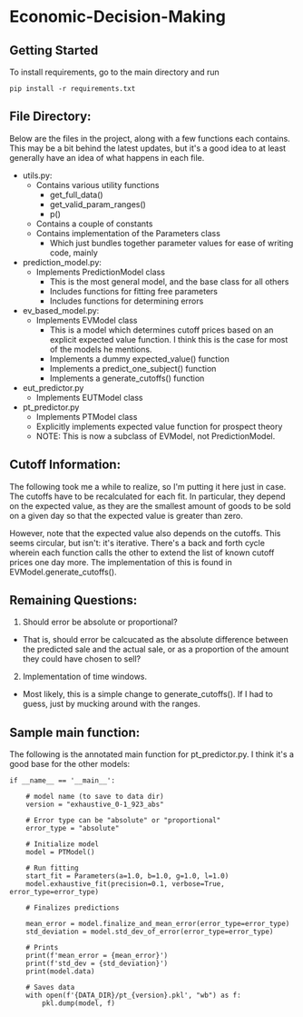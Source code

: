 # Economic-Decision-Making

## Getting Started

To install requirements, go to the main directory and run
```
pip install -r requirements.txt
```

## File Directory:

Below are the files in the project, along with a few functions each contains. This may be a bit behind the latest updates, but it's a good idea to at least generally have an idea of what happens in each file.

- utils.py:
  - Contains various utility functions
    - get_full_data()
    - get_valid_param_ranges()
    - p()
  - Contains a couple of constants
  - Contains implementation of the Parameters class
    - Which just bundles together parameter values for ease of writing code, mainly
- prediction_model.py:
  - Implements PredictionModel class  
    - This is the most general model, and the base class for all others
    - Includes functions for fitting free parameters
    - Includes functions for determining errors
- ev_based_model.py:
  - Implements EVModel class
    - This is a model which determines cutoff prices based on an explicit expected value function. I think this is the case for most of the models he mentions.
    - Implements a dummy expected_value() function
    - Implements a predict_one_subject() function
    - Implements a generate_cutoffs() function
- eut_predictor.py
  - Implements EUTModel class
- pt_predictor.py
  - Implements PTModel class
  - Explicitly implements expected value function for prospect theory
  - NOTE: This is now a subclass of EVModel, not PredictionModel.


## Cutoff Information:

The following took me a while to realize, so I'm putting it here just in case. The cutoffs have to be recalculated for each fit. In particular, they depend on the expected value, as they are the smallest amount of goods to be sold on a given day so that the expected value is greater than zero.

However, note that the expected value also depends on the cutoffs. This seems circular, but isn't: it's iterative. There's a back and forth cycle wherein each function calls the other to extend the list of known cutoff prices one day more. The implementation of this is found in EVModel.generate_cutoffs().

## Remaining Questions:

1. Should error be absolute or proportional?
  - That is, should error be calcucated as the absolute difference between the predicted sale and the actual sale, or as a proportion of the amount they could have chosen to sell?
2. Implementation of time windows.
  - Most likely, this is a simple change to generate_cutoffs(). If I had to guess, just by mucking around with the ranges.

## Sample main function:

The following is the annotated main function for pt_predictor.py. I think it's a good base for the other models:

```
if __name__ == '__main__':

    # model name (to save to data dir)
    version = "exhaustive_0-1_923_abs"

    # Error type can be "absolute" or "proportional"
    error_type = "absolute"

    # Initialize model
    model = PTModel()

    # Run fitting
    start_fit = Parameters(a=1.0, b=1.0, g=1.0, l=1.0)
    model.exhaustive_fit(precision=0.1, verbose=True, error_type=error_type)

    # Finalizes predictions

    mean_error = model.finalize_and_mean_error(error_type=error_type)
    std_deviation = model.std_dev_of_error(error_type=error_type)

    # Prints
    print(f'mean_error = {mean_error}')
    print(f'std_dev = {std_deviation}')
    print(model.data)

    # Saves data
    with open(f'{DATA_DIR}/pt_{version}.pkl', "wb") as f:
        pkl.dump(model, f)

```
